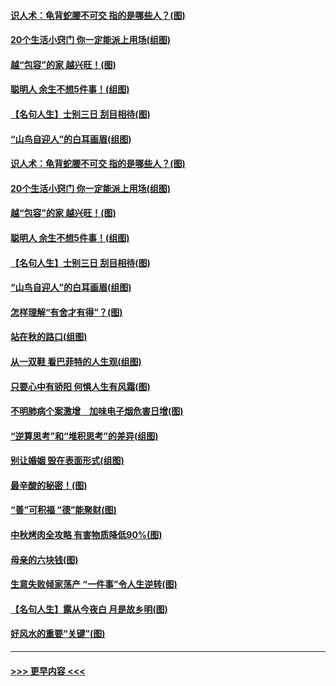 #### [识人术：龟背蛇腰不可交 指的是哪些人？(图)](../pages/p8/907503.md?t=09162211) 
#### [20个生活小窍门 你一定能派上用场(组图)](../pages/p8/907510.md?t=09162211) 
#### [越“包容”的家 越兴旺！(图)](../pages/p8/907328.md?t=09162211) 
#### [聪明人 余生不想5件事！(组图)](../pages/p8/907364.md?t=09162211) 
#### [【名句人生】士别三日 刮目相待(图)](../pages/p8/906988.md?t=09162211) 
#### [“山鸟自迎人”的白耳画眉(组图)](../pages/p8/907332.md?t=09162211) 
#### [识人术：龟背蛇腰不可交 指的是哪些人？(图)](../pages/p8/907503.md?t=09162211) 
#### [20个生活小窍门 你一定能派上用场(组图)](../pages/p8/907510.md?t=09162211) 
#### [越“包容”的家 越兴旺！(图)](../pages/p8/907328.md?t=09162211) 
#### [聪明人 余生不想5件事！(组图)](../pages/p8/907364.md?t=09162211) 
#### [【名句人生】士别三日 刮目相待(图)](../pages/p8/906988.md?t=09162211) 
#### [“山鸟自迎人”的白耳画眉(组图)](../pages/p8/907332.md?t=09162211) 
#### [怎样理解“有舍才有得”？(图)](../pages/p8/906872.md?t=09162211) 
#### [站在秋的路口(组图)](../pages/p8/906914.md?t=09162211) 
#### [从一双鞋 看巴菲特的人生观(组图)](../pages/p8/907311.md?t=09162211) 
#### [只要心中有骄阳 何惧人生有风霜(图)](../pages/p8/907320.md?t=09162211) 
#### [不明肺病个案激增　加味电子烟危害日增(图)](../pages/p8/907307.md?t=09162211) 
#### [“逆算思考”和“堆积思考”的差异(组图)](../pages/p8/907229.md?t=09162211) 
#### [别让婚姻 毁在表面形式(组图)](../pages/p8/907118.md?t=09162211) 
#### [最辛酸的秘密！(图)](../pages/p8/906327.md?t=09162211) 
#### [“善”可积福 “德”能聚财(图)](../pages/p8/906906.md?t=09162211) 
#### [中秋烤肉全攻略 有害物质降低90%(图)](../pages/p8/907227.md?t=09162211) 
#### [母亲的六块钱(图)](../pages/p8/907107.md?t=09162211) 
#### [生意失败倾家荡产 “一件事”令人生逆转(图)](../pages/p8/907101.md?t=09162211) 
#### [【名句人生】露从今夜白 月是故乡明(图)](../pages/p8/906558.md?t=09162211) 
#### [好风水的重要“关键”(图)](../pages/p8/907087.md?t=09162211) 

----
#### [ >>> 更早内容 <<< ](../indexes/p8-earlier.md)
